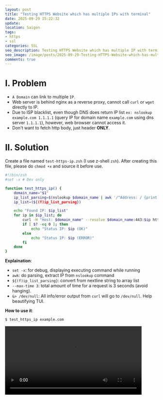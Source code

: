 ```yaml
---
layout: post
title: "Testing HTTPS Website which has multiple IPs with terminal"
date: 2025-09-29 15:22:32
update:
location: Saigon
tags:
- https
- ssl
categories: SSL
seo_description: Testing HTTPS Website which has multiple IP with terminal
seo_image: /image/posts/2025-09-29-Testing-HTTPS-Website-which-has-multiple-IPs/seo.png
comments: true
---
```


# I. Problem
- `A Domain` can link to multiple `IP`.
- Web server is behind nginx as a reverse proxy, cannot call `curl` or `wget` directly to IP.
- Due to ISP blacklist, even though DNS does return IP list `ex: nslookup example.com 1.1.1.1` (query IP for domain name
`example.com` using dns server `1.1.1.1`), however, web browser cannot access it.
- Don't want to fetch http body, just header **ONLY**.

# II. Solution
Create a file named `test-https-ip.zsh` (I use z-shell `zsh`). After creating this file, please do `chmod +x` and source it before use.

```sh
#!/bin/zsh
#set -x # Dev only

function test_https_ip() {
    domain_name="$1"
    ip_list_parsing=$(nslookup $domain_name | awk '/^Address: / {print $2}')
    ip_list=(${(f)ip_list_parsing})

    echo "Found IP: $ip_list"
    for ip in $ip_list; do
        curl -H "Host: $domain_name" --resolve $domain_name:443:$ip https://$domain_name  --head --max-time 3 &> /dev/null
        if [ $? -eq 0 ]; then
            echo "Status IP: $ip (OK)"
        else
            echo "Status IP: $ip (ERROR)"
        fi
    done
}

```

**Explaination**:
- `set -x`: for debug, displaying executing command while running
- `awk`: do parsing, extract IP from `nslookup` command
- `${(f)ip_list_parsing}`: convert from nextline string to array list
- `--max-time 3`: total amount of time for a request is 3 seconds (avoid hanging).
- `&> /dev/null`: All info/error output from `curl` will go to `/dev/null`. Help beautifying TUI.

**How to use it**:

```sh
$ test_https_ip example.com
```

<video src="/image/posts/2025-09-29-Testing-HTTPS-Website-which-has-multiple-IPs/1.webm" width="450" controls></video>
